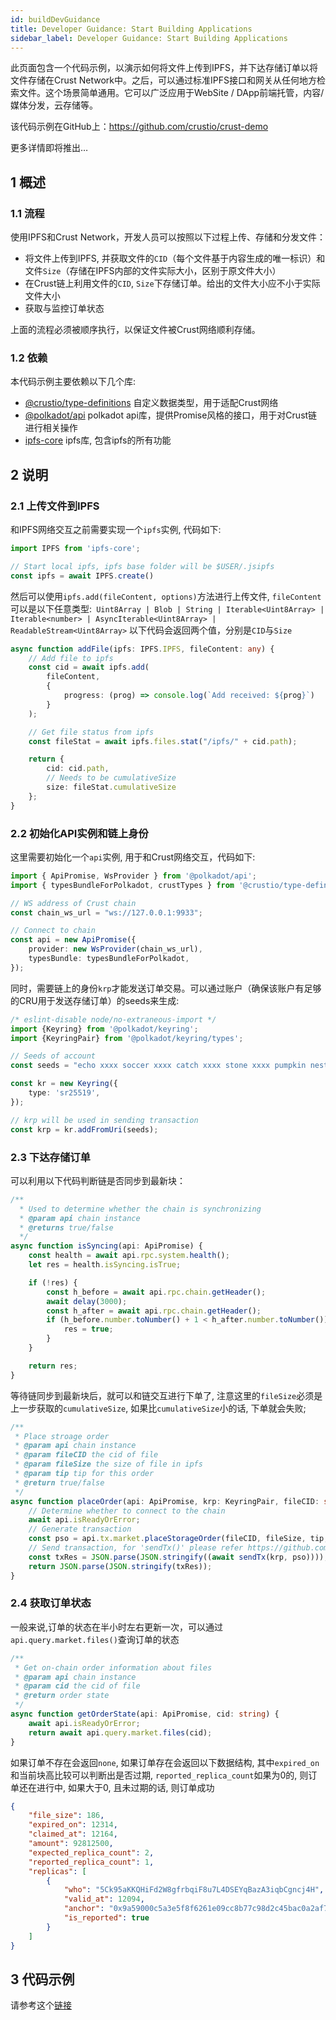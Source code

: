 ```yaml
---
id: buildDevGuidance
title: Developer Guidance: Start Building Applications
sidebar_label: Developer Guidance: Start Building Applications
---
```


此页面包含一个代码示例，以演示如何将文件上传到IPFS，并下达存储订单以将文件存储在Crust Network中。之后，可以通过标准IPFS接口和网关从任何地方检索文件。这个场景简单通用。它可以广泛应用于WebSite / DApp前端托管，内容/媒体分发，云存储等。

该代码示例在GitHub上：https://github.com/crustio/crust-demo

更多详情即将推出…

## 1 概述
### 1.1 流程
使用IPFS和Crust Network，开发人员可以按照以下过程上传、存储和分发文件：

- 将文件上传到IPFS, 并获取文件的`CID`（每个文件基于内容生成的唯一标识）和文件`Size`（存储在IPFS内部的文件实际大小，区别于原文件大小）
- 在Crust链上利用文件的`CID`, `Size`下存储订单。给出的文件大小应不小于实际文件大小
- 获取与监控订单状态

上面的流程必须被顺序执行，以保证文件被Crust网络顺利存储。

### 1.2 依赖

本代码示例主要依赖以下几个库:

- [@crustio/type-definitions](https://github.com/crustio/crust.js) 自定义数据类型，用于适配Crust网络
- [@polkadot/api](https://github.com/polkadot-js/api/blob/master/packages/api) polkadot api库，提供Promise风格的接口，用于对Crust链进行相关操作
- [ipfs-core](https://github.com/ipfs/js-ipfs) ipfs库, 包含ipfs的所有功能

## 2 说明
### 2.1 上传文件到IPFS

和IPFS网络交互之前需要实现一个`ipfs`实例, 代码如下:

```typescript
import IPFS from 'ipfs-core';

// Start local ipfs, ipfs base folder will be $USER/.jsipfs
const ipfs = await IPFS.create()
```

然后可以使用`ipfs.add(fileContent, options)`方法进行上传文件, `fileContent`可以是以下任意类型:` Uint8Array | Blob | String | Iterable<Uint8Array> | Iterable<number> | AsyncIterable<Uint8Array> | ReadableStream<Uint8Array>` 以下代码会返回两个值，分别是`CID`与`Size`

```typescript
async function addFile(ipfs: IPFS.IPFS, fileContent: any) {
    // Add file to ipfs
    const cid = await ipfs.add(
        fileContent,
        {
            progress: (prog) => console.log(`Add received: ${prog}`)
        }
    );

    // Get file status from ipfs
    const fileStat = await ipfs.files.stat("/ipfs/" + cid.path);

    return {
        cid: cid.path,
        // Needs to be cumulativeSize
        size: fileStat.cumulativeSize
    };
}
```

### 2.2 初始化API实例和链上身份

这里需要初始化一个`api`实例, 用于和Crust网络交互，代码如下:

```typescript
import { ApiPromise, WsProvider } from '@polkadot/api';
import { typesBundleForPolkadot, crustTypes } from '@crustio/type-definitions';

// WS address of Crust chain
const chain_ws_url = "ws://127.0.0.1:9933";

// Connect to chain
const api = new ApiPromise({
    provider: new WsProvider(chain_ws_url),
    typesBundle: typesBundleForPolkadot,
});
```

同时，需要链上的身份`krp`才能发送订单交易。可以通过账户（确保该账户有足够的CRU用于发送存储订单）的seeds来生成:

```typescript
/* eslint-disable node/no-extraneous-import */
import {Keyring} from '@polkadot/keyring';
import {KeyringPair} from '@polkadot/keyring/types';

// Seeds of account
const seeds = "echo xxxx soccer xxxx catch xxxx stone xxxx pumpkin nest merge xxxx";

const kr = new Keyring({
    type: 'sr25519',
});

// krp will be used in sending transaction
const krp = kr.addFromUri(seeds);
```

### 2.3 下达存储订单

可以利用以下代码判断链是否同步到最新块：

```typescript
/**
  * Used to determine whether the chain is synchronizing
  * @param api chain instance
  * @returns true/false
  */
async function isSyncing(api: ApiPromise) {
    const health = await api.rpc.system.health();
    let res = health.isSyncing.isTrue;

    if (!res) {
        const h_before = await api.rpc.chain.getHeader();
        await delay(3000);
        const h_after = await api.rpc.chain.getHeader();
        if (h_before.number.toNumber() + 1 < h_after.number.toNumber()) {
            res = true;
        }
    }

    return res;
}
```

等待链同步到最新块后，就可以和链交互进行下单了, 注意这里的`fileSize`必须是上一步获取的`cumulativeSize`, 如果比`cumulativeSize`小的话, 下单就会失败;

```typescript
/**
 * Place stroage order
 * @param api chain instance
 * @param fileCID the cid of file
 * @param fileSize the size of file in ipfs
 * @param tip tip for this order
 * @return true/false
 */
async function placeOrder(api: ApiPromise, krp: KeyringPair, fileCID: string, fileSize: number, tip: number) {
    // Determine whether to connect to the chain
    await api.isReadyOrError;
    // Generate transaction
    const pso = api.tx.market.placeStorageOrder(fileCID, fileSize, tip, false);
    // Send transaction, for 'sendTx()' please refer https://github.com/crustio/crust-demo/blob/main/sample-store-demo/src/utils.ts
    const txRes = JSON.parse(JSON.stringify((await sendTx(krp, pso))));
    return JSON.parse(JSON.stringify(txRes));
}
```

### 2.4 获取订单状态

一般来说,订单的状态在半小时左右更新一次，可以通过 `api.query.market.files()`查询订单的状态

```typescript
/**
 * Get on-chain order information about files
 * @param api chain instance
 * @param cid the cid of file
 * @return order state
 */
async function getOrderState(api: ApiPromise, cid: string) {
    await api.isReadyOrError;
    return await api.query.market.files(cid);
}
```

如果订单不存在会返回`none`, 如果订单存在会返回以下数据结构, 其中`expired_on`和当前块高比较可以判断出是否过期, `reported_replica_count`如果为0的, 则订单还在进行中, 如果大于0, 且未过期的话, 则订单成功
```json
{
	"file_size": 186,
	"expired_on": 12314,
	"claimed_at": 12164,
	"amount": 92812500,
	"expected_replica_count": 2,
	"reported_replica_count": 1,
	"replicas": [
		{
			"who": "5Ck95aKKQHiFd2W8gfrbqiF8u7L4DSEYqBazA3iqbCgncj4H",
			"valid_at": 12094,
			"anchor": "0x9a59000c5a3e5f8f6261e09cc8b77c98d2c45bac0a2af7a151d97a392b927b074c6d580053e50f11325ca0dc3f2135eb4372b6f4e73329f99705208a31c4d728",
			"is_reported": true
		}
	]
}
```

## 3 代码示例

请参考这个[链接](https://github.com/crustio/crust-demo)
